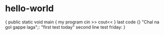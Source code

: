 # hello-world
{
public static void main
{
my program
cin >>
cout<<
}
last code {}
"Chal na gol gappe laga";:
"first test today"
second line test friday:
}
